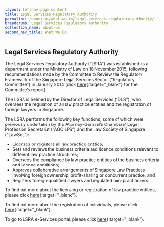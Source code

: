 ```yaml
---
layout: leftnav-page-content
title: Legal Services Regulatory Authority
permalink: /about-us/what-we-do/legal-services-regulatory-authority/
breadcrumb: Legal Services Regulatory Authority
collection_name: about-us
second_nav_title: What We Do
---
```


Legal Services Regulatory Authority
---

The Legal Services Regulatory Authority (“LSRA”) was established as a department under the Ministry of Law on 18 November 2015, following recommendations made by the Committee to Review the Regulatory Framework of the Singapore Legal Services Sector (“Regulatory Committee”) in January 2014 (click [here](/files/Final-Report-of-the-Committee-to-Review-the-Reg-Framework-of-the-Spore-Legal-Sector.pdf/){:target="_blank"} for the Committee’s report).

The LSRA is helmed by the Director of Legal Services (“DLS”), who oversees the regulation of all law practice entities and the registration of foreign lawyers in Singapore.

The LSRA performs the following key functions, some of which were previously undertaken by the Attorney-General’s Chambers’ Legal Profession Secretariat (“AGC LPS”) and the Law Society of Singapore (“LawSoc”):

* Licenses or registers all law practice entities;
* Sets and reviews the business criteria and licence conditions relevant to different law practice structures;
* Oversees the compliance by law practice entities of the business criteria and licence conditions;
* Approves collaborative arrangements of Singapore Law Practices involving foreign ownership, profit-sharing or concurrent practice; and
* Registers foreign-qualified lawyers and regulated non-practitioners.

To find out more about the licensing or registration of law practice entities, please click [here](/law-practice-entities-and-lawyers/licensing-or-registration-of-law-practice-entities/types-of-licence-or-registration/){:target="_blank"}.

To find out more about the registration of individuals, please click [here](/law-practice-entities-and-lawyers/registration-of-individuals/types-of-certificate-of-registration/){:target="_blank"}.

To go to LSRA e-Services portal, please click [here](https://www.mlaw.gov.sg/eservices/lsra/lsra-home/){:target="_blank"}.
